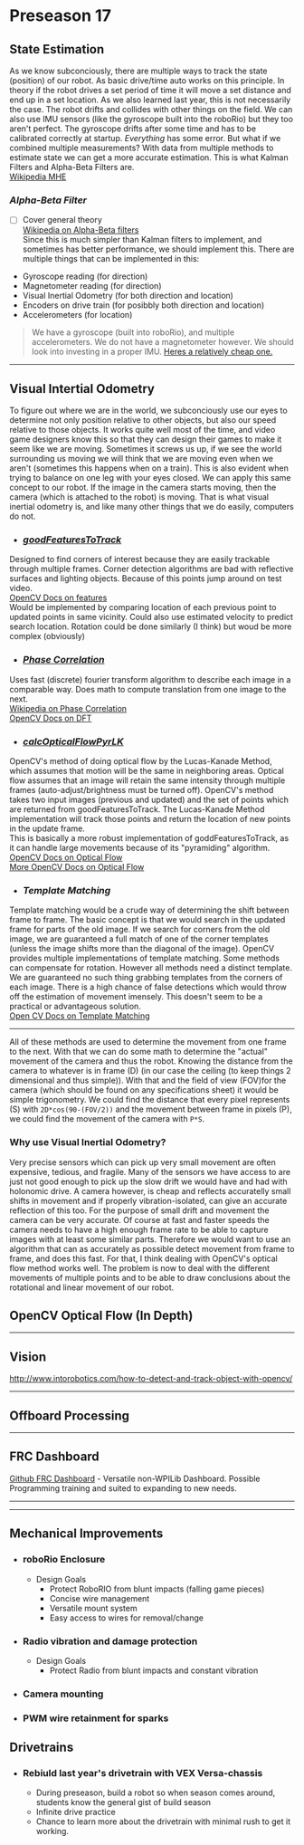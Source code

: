 # **Preseason 17**

## **State Estimation**
As we know subconciously, there are multiple ways to track the state (position) of our robot.
As basic drive/time auto works on this principle. 
In theory if the robot drives a set period of time it will move a set distance and end up in a set location.
As we also learned last year, this is not necessarily the case.
The robot drifts and collides with other things on the field.
We can also use IMU sensors (like the gyroscope built into the roboRio) but they too aren't perfect.
The gyroscope drifts after some time and has to be calibrated correctly at startup.
*Everything* has some error.
But what if we combined multiple measurements? 
With data from multiple methods to estimate state we can get a more accurate estimation.
This is what Kalman Filters and Alpha-Beta Filters are.  
[Wikipedia MHE](https://en.wikipedia.org/wiki/Moving_horizon_estimation)  

### *Alpha-Beta Filter* 
- [ ] Cover general theory  
[Wikipedia on Alpha-Beta filters](https://en.wikipedia.org/wiki/Alpha_beta_filter)  
Since this is much simpler than Kalman filters to implement, and sometimes has better performance, we should implement this.
There are multiple things that can be implemented in this:
- Gyroscope reading (for direction)
- Magnetometer reading (for direction)
- Visual Inertial Odometry (for both direction and location)
- Encoders on drive train (for posibbly both direction and location)
- Accelerometers (for location)  

>We have a gyroscope (built into roboRio), and multiple accelerometers. 
We do not have a magnetometer however. 
We should look into investing in a proper IMU. 
[Heres a relatively cheap one.](https://www.vexrobotics.com/vexpro/motors-electronics/pigeon-imu.html)

---

## **Visual Intertial Odometry**
To figure out where we are in the world, we subconciously use our eyes to determine not only position relative to other objects, 
but also our speed relative to those objects.
It works quite well most of the time, and video game designers know this so that they can design their games to make it seem like we are moving.
Sometimes it screws us up, if we see the world surrounding us moving we will think that we are moving even when we aren't
(sometimes this happens when on a train). This is also evident when trying to balance on one leg with your eyes closed. 
We can apply this same concept to our robot. If the image in the camera starts moving, then the camera (which is attached to the robot) is moving.
That is what visual inertial odometry is, and like many other things that we do easily, computers do not.

- ### [*goodFeaturesToTrack*](feature_tracking_test.py)
Designed to find corners of interest because they are easily trackable through multiple frames.
Corner detection algorithms are bad with reflective surfaces and lighting objects.
Because of this points jump around on test video.  
[OpenCV Docs on features](http://docs.opencv.org/2.4/modules/imgproc/doc/feature_detection.html?highlight=cornerharris#cornerharris)  
Would be implemented by comparing location of each previous point to updated points in same vicinity.
Could also use estimated velocity to predict search location.
Rotation could be done similarly (I think) but woud be more complex (obviously)

- ### [*Phase Correlation*](fast_fourier.py)
Uses fast (discrete) fourier transform algorithm to describe each image in a comparable way.
Does math to compute translation from one image to the next.  
[Wikipedia on Phase Correlation](https://en.wikipedia.org/wiki/Phase_correlation)  
[OpenCV Docs on DFT](http://docs.opencv.org/2.4/modules/core/doc/operations_on_arrays.html#dft)

- ### [*calcOpticalFlowPyrLK*](opencv_optical_flow.py)
OpenCV's method of doing optical flow by the Lucas-Kanade Method, which assumes that motion will be the same in neighboring areas. 
Optical flow assumes that an image will retain the same intensity through multiple frames (auto-adjust/brightness must be turned off). 
OpenCV's method takes two input images (previous and updated) and the set of points which are returned from goodFeaturesToTrack.
The Lucas-Kanade Method implementation will track those points and return the location of new points in the update frame.  
This is basically a more robust implementation of goddFeaturesToTrack, as it can handle large movements because of its "pyramiding" algorithm.  
[OpenCV Docs on Optical Flow](http://docs.opencv.org/3.2.0/d7/d8b/tutorial_py_lucas_kanade.html)  
[More OpenCV Docs on Optical Flow](http://docs.opencv.org/3.2.0/d7/de9/group__video.html)  

- ### *Template Matching*
Template matching would be a crude way of determining the shift between frame to frame. 
The basic concept is that we would search in the updated frame for parts of the old image. 
If we search for corners from the old image, we are guaranteed a full match of one of the corner templates
(unless the image shifts more than the diagonal of the image). 
OpenCV provides multiple implementations of template matching.
Some methods can compensate for rotation. 
However all methods need a distinct template. 
We are guaranteed no such thing grabbing templates from the corners of each image. 
There is a high chance of false detections which would throw off the estimation of movement imensely. 
This doesn't seem to be a practical or advantageous solution.  
[Open CV Docs on Template Matching](http://docs.opencv.org/3.0-beta/doc/py_tutorials/py_feature2d/py_table_of_contents_feature2d/py_table_of_contents_feature2d.html)

----

All of these methods are used to determine the movement from one frame to the next.
With that we can do some math to determine the "actual" movement of the camera and thus the robot.
Knowing the distance from the camera to whatever is in frame (D)
(in our case the ceiling (to keep things 2 dimensional and thus simple)).
With that and the field of view (FOV)for the camera (which should be found on any specifications sheet) it would be simple trigonometry.
We could find the distance that every pixel represents (S) with `2D*cos(90-(FOV/2))` and the movement between frame in pixels (P), 
we could find the movement of the camera with `P*S`.

### Why use Visual Inertial Odometry?
Very precise sensors which can pick up very small movement are often expensive, tedious, and fragile. 
Many of the sensors we have access to are just not good enough to pick up the slow drift we would have and had with holonomic drive.
A camera however, is cheap and reflects accuratelly small shifts in movement and if properly vibration-isolated, can give an accurate reflection of this too.
For the purpose of small drift and movement the camera can be very accurate. 
Of course at fast and faster speeds the camera needs to have a high enough frame rate to be able to capture images with at least some similar parts. 
Therefore we would want to use an algorithm that can as accurately as possible detect movement from frame to frame, 
and does this fast. For that, I think dealing with OpenCV's optical flow method works well.
The problem is now to deal with the different movements of multiple points and to be able to draw conclusions about the rotational and linear movement of our robot. 

## OpenCV Optical Flow (In Depth)

---

## Vision
http://www.intorobotics.com/how-to-detect-and-track-object-with-opencv/

---

## Offboard Processing

---

## FRC Dashboard  
[Github FRC Dashboard](https://github.com/FRCDashboard/FRCDashboard) - Versatile non-WPILib Dashboard. Possible Programming training and suited to expanding to new needs.

---
---

## Mechanical Improvements

- ### roboRio Enclosure
    * Design Goals
        * Protect RoboRIO from blunt impacts (falling game pieces)
        * Concise wire management
        * Versatile mount system
        * Easy access to wires for removal/change

- ### Radio vibration and damage protection
    * Design Goals
        * Protect Radio from blunt impacts and constant vibration       

- ### Camera mounting

- ### PWM wire retainment for sparks

## Drivetrains

- ### Rebiuld last year's drivetrain with VEX Versa-chassis
    * During preseason, build a robot so when season comes around, students know the general gist of build season
    * Infinite drive practice
    * Chance to learn more about the drivetrain with minimal rush to get it working.


